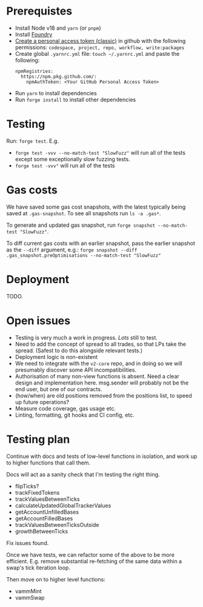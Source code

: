 # Prerequistes

- Install Node v18 and `yarn` (or `pnpm`)
- Install [Foundry](https://book.getfoundry.sh/getting-started/installation)
- [Create a personal access token (classic)](https://docs.github.com/en/authentication/keeping-your-account-and-data-secure/creating-a-personal-access-token) in github with the following permissions: `codespace, project, repo, workflow, write:packages`
- Create global `.yarnrc.yml` file: `touch ~/.yarnrc.yml` and paste the following:
  ```
  npmRegistries:
    https://npm.pkg.github.com/:
      npmAuthToken: <Your GitHub Personal Access Token>
  ```
- Run `yarn` to install dependencies
- Run `forge install` to install other dependencies

# Testing

Run: `forge test`. E.g.

- `forge test -vvv --no-match-test "SlowFuzz"` will run all of the tests except some exceptionally slow fuzzing tests.
- `forge test -vvv"` will run all of the tests

# Gas costs

We have saved some gas cost snapshots, with the latest typically being saved at `.gas-snapshot`. To see all snapshots run `ls -a .gas*`.

To generate and updated gas snapshot, run `forge snapshot --no-match-test "SlowFuzz"`.

To diff current gas costs with an earlier snapshot, pass the earlier snapshot as the `--diff` argument, e.g.: `forge snapshot --diff .gas_snapshot.preOptimisations --no-match-test "SlowFuzz"`

# Deployment

TODO.

# Open issues

- Testing is very much a work in progress. _Lots_ still to test.
- Need to add the concept of spread to all trades, so that LPs take the spread. (Safest to do this alongside relevant tests.)
- Deployment logic is non-existent
- We need to integrate with the `v2-core` repo, and in doing so we will presumably discover some API incompatibilities.
- Authorisation of many non-view functions is absent. Need a clear design and implementation here. msg.sender will probably not be the end user, but one of our contracts.
- (how/when) are old positions removed from the positions list, to speed up future operations?
- Measure code coverage, gas usage etc.
- Linting, formatting, git hooks and CI config, etc.

# Testing plan

Continue with docs and tests of low-level functions in isolation, and work up to higher functions that call them.

Docs will act as a sanity check that I'm testing the right thing.

- flipTicks?
- trackFixedTokens
- trackValuesBetweenTicks
- calculateUpdatedGlobalTrackerValues
- getAccountUnfilledBases
- getAccountFilledBases
- trackValuesBetweenTicksOutside
- growthBetweenTicks

Fix issues found.

Once we have tests, we can refactor some of the above to be more efficient. E.g. remove substantial re-fetching of the same data within a swap's tick iteration loop.

Then move on to higher level functions:

- vammMint
- vammSwap
